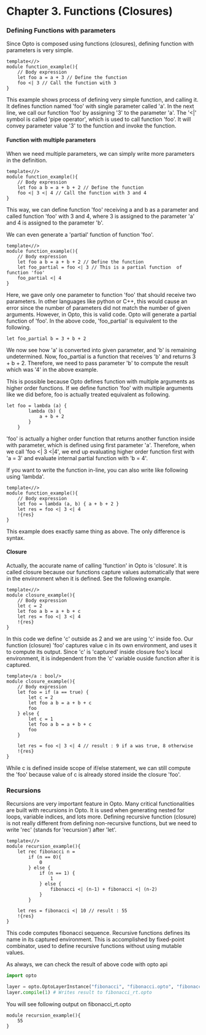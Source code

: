 # Chapter 3. Functions (Closures)

### Defining Functions with parameters
Since Opto is composed using functions (closures), defining function with parameters is very simple.

```
template<//>
module function_example(){
    // Body expression
    let foo a = a + 3 // Define the function
    foo <| 3 // Call the function with 3
}
```
This example shows process of defining very simple function, and calling it. It defines function named 'foo' with single parameter called 'a'. In the next line, we call our function 'foo' by assigning '3' to the parameter 'a'. 
The '<|' symbol is called 'pipe operator', which is used to call function 'foo'. It will convey parameter value '3' to the function and invoke the function.


#### Function with multiple parameters
When we need multiple parameters, we can simply write more parameters in the definition.
```
template<//>
module function_example(){
    // Body expression
    let foo a b = a + b + 2 // Define the function
    foo <| 3 <| 4 // Call the function with 3 and 4
}
```

This way, we can define function 'foo' receiving a and b as a parameter and called function 'foo' with 3 and 4, where 3 is assigned to the parameter 'a' and 4 is assigned to the parameter 'b'.

We can even generate a 'partial' function of function 'foo'.
```
template<//>
module function_example(){
    // Body expression
    let foo a b = a + b + 2 // Define the function
    let foo_partial = foo <| 3 // This is a partial function  of function 'foo'
    foo_partial <| 4
}
```
Here, we gave only one parameter to function 'foo' that should receive two parameters. In other languages like python or C++, this would cause an error since the number of parameters did not match the number of given arguments. However, in Opto, this is valid code. Opto will generate a partial function of 'foo'. In the above code, 'foo_partial' is equivalent to the following.

```
let foo_partial b = 3 + b + 2
```
We now see how 'a' is converted into given parameter, and 'b' is remaining undetermined. Now, foo_partial is a function that receives 'b' and returns 3 + b + 2.
Therefore, we need to pass parameter 'b' to compute the result which was '4' in the above example.

This is possible because Opto defines function with multiple arguments as higher order functions.
If we define function 'foo' with multiple arguments like we did before, foo is actually treated equivalent as following.

```
let foo = lambda (a) {
        lambda (b) {
            a + b + 2
        }
    }

```
'foo' is actually a higher order function that returns another function inside with parameter, which is defined using first parameter 'a'. Therefore, when we call 'foo <| 3 <|4', we end up evaluating higher order function first with 'a = 3' and evaluate internal partial function with 'b = 4'.  


If you want to write the function in-line, you can also write like following using 'lambda'.
```
template<//>
module function_example(){
    // Body expression
    let foo = lambda (a, b) { a + b + 2 }
    let res = foo <| 3 <| 4
    !{res}
}
```
This example does exactly same thing as above. The only difference is syntax.

#### Closure
Actually, the accurate name of calling 'function' in Opto is 'closure'. It is called closure because our functions capture values automatically that were in the environment when it is defined.  See the following example.
```
template<//>
module closure_example(){
    // Body expression
    let c = 2
    let foo a b = a + b + c
    let res = foo <| 3 <| 4
    !{res}
}
```
In this code we define 'c' outside as 2 and we are using 'c' inside foo. Our function (closure) 'foo' captures value c in its own environment, and uses it to compute its output. Since 'c' is 'captured' inside closure foo's local environment, it is independent from the 'c' variable ouside function after it is captured.

```
template</a : bool/>
module closure_example(){
    // Body expression
    let foo = if (a == true) {
        let c = 2
        let foo a b = a + b + c
        foo
    } else {
        let c = 1
        let foo a b = a + b + c
        foo
    }

    let res = foo <| 3 <| 4 // result : 9 if a was true, 8 otherwise
    !{res}
}

```
While c is defined inside scope of if/else statement, we can still compute the 'foo' because value of c is already stored inside the closure 'foo'.

### Recursions
Recursions are very important feature in Opto. Many critical functionalities are built with recursions in Opto. It is used when generating nested for loops, variable indices, and lots more.
Defining recursive function (closure) is not really different from defining non-recursive functions, but we need to write 'rec' (stands for 'recursion') after 'let'.
```
template<//>
module recursion_example(){
    let rec fibonacci n = 
        if (n == 0){
            0
        } else {
            if (n == 1) {
                1
            } else {
                fibonacci <| (n-1) + fibonacci <| (n-2)
            }
        }

    let res = fibonacci <| 10 // result : 55
    !{res}
}
```
This code computes fibonacci sequence. Recursive functions defines its name in its captured environment. This is accomplished by fixed-point combinator, used to define recursive functions without using mutable values.

As always, we can check the result of above code with opto api

```python
import opto

layer = opto.OptoLayerInstance("fibonacci", "fibonacci.opto", "fibonacci_rt.opto")
layer.compile(1) # Writes result to fibonacci_rt.opto
```
 
 You will see following output on fibonacci_rt.opto

```
module recursion_example(){
    55
}
```